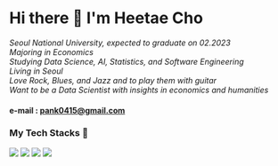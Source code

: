 # Hi there 👋 I'm Heetae Cho

_Seoul National University, expected to graduate on 02.2023_
<br>
_Majoring in Economics_
<br>
_Studying Data Science, AI, Statistics, and Software Engineering_
<br>
_Living in Seoul_
<br>
_Love Rock, Blues, and Jazz and to play them with guitar_
<br>
_Want to be a Data Scientist with insights in economics and humanities_ <br>

#### e-mail : pank0415@gmail.com
### My Tech Stacks 🥋
<img src="https://img.shields.io/badge/Python-3766AB?style=for-the-badge&logo=PYTHON&logoColor=white"/></a> 
<img src="https://img.shields.io/badge/PyTorch-EE4C2C?style=for-the-badge&logo=PyTORCH&logoColor=white"/></a> 
<img src="https://img.shields.io/badge/C-A8B9CC?style=for-the-badge&logo=&logoColor=white"/></a> 
<img src="https://img.shields.io/badge/C++-00599C?style=for-the-badge&logo=&logoColor=white"/></a> 


</a>
<!--
**HEETHUB/HEETHUB** is a ✨ _special_ ✨ repository because its `README.md` (this file) appears on your GitHub profile.

Here are some ideas to get you started:

- 🔭 I’m currently working on ...
- 🌱 I’m currently learning ...
- 👯 I’m looking to collaborate on ...
- 🤔 I’m looking for help with ...
- 💬 Ask me about ...
- 📫 How to reach me: ...
- 😄 Pronouns: ...
- ⚡ Fun fact: ...
-->
